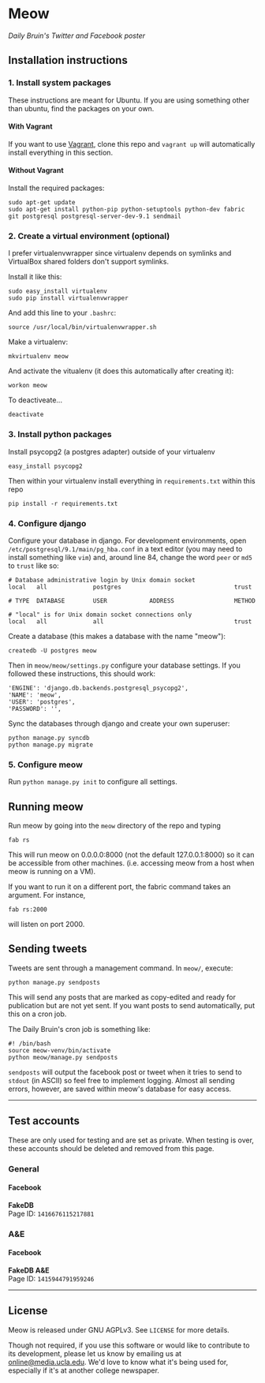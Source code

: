 # Meow
*Daily Bruin's Twitter and Facebook poster*

## Installation instructions

### 1. Install system packages
These instructions are meant for Ubuntu. If you are using something other than ubuntu, find the packages on your own.
#### With Vagrant
If you want to use [Vagrant](http://www.vagrantup.com/), clone this repo and `vagrant up` will automatically install everything in this section.
#### Without Vagrant
Install the required packages:

    sudo apt-get update
    sudo apt-get install python-pip python-setuptools python-dev fabric git postgresql postgresql-server-dev-9.1 sendmail

### 2. Create a virtual environment (optional)
I prefer virtualenvwrapper since virtualenv depends on symlinks and VirtualBox shared folders don't support symlinks.

Install it like this: 

    sudo easy_install virtualenv
    sudo pip install virtualenvwrapper

And add this line to your `.bashrc`:

    source /usr/local/bin/virtualenvwrapper.sh

Make a virtualenv:

    mkvirtualenv meow

And activate the vitualenv (it does this automatically after creating it):

    workon meow

To deactiveate...

    deactivate

### 3. Install python packages
Install psycopg2 (a postgres adapter) outside of your virtualenv

    easy_install psycopg2

Then within your virtualenv install everything in `requirements.txt` within this repo

    pip install -r requirements.txt


### 4. Configure django
Configure your database in django. For development environments, open `/etc/postgresql/9.1/main/pg_hba.conf` in a text editor (you may need to install something like `vim`) and, around line 84, change the word `peer` or `md5` to `trust` like so:

```
# Database administrative login by Unix domain socket
local   all             postgres                                trust

# TYPE  DATABASE        USER            ADDRESS                 METHOD

# "local" is for Unix domain socket connections only
local   all             all                                     trust
```

Create a database (this makes a database with the name "meow"):

    createdb -U postgres meow

Then in `meow/meow/settings.py` configure your database settings. If you followed these instructions, this should work:

```
'ENGINE': 'django.db.backends.postgresql_psycopg2',
'NAME': 'meow',
'USER': 'postgres',
'PASSWORD': '',
```

Sync the databases through django and create your own superuser:

    python manage.py syncdb
    python manage.py migrate


### 5. Configure meow
Run `python manage.py init` to configure all settings.


## Running meow
Run meow by going into the `meow` directory of the repo and typing

    fab rs

This will run meow on 0.0.0.0:8000 (not the default 127.0.0.1:8000) so it can be accessible from other machines. (i.e. accessing meow from a host when meow is running on a VM).

If you want to run it on a different port, the fabric command takes an argument. For instance,

    fab rs:2000

will listen on port 2000.

## Sending tweets
Tweets are sent through a management command. In `meow/`, execute:

    python manage.py sendposts

This will send any posts that are marked as copy-edited and ready for publication but are not yet sent. If you want posts to send automatically, put this on a cron job.

The Daily Bruin's cron job is something like:

```
#! /bin/bash
source meow-venv/bin/activate
python meow/manage.py sendposts
```

`sendposts` will output the facebook post or tweet when it tries to send to `stdout` (in ASCII) so feel free to implement logging. Almost all sending errors, however, are saved within meow's database for easy access.

***

## Test accounts
These are only used for testing and are set as private. When testing is over, these accounts should be deleted and removed from this page.

### General
#### Facebook
**FakeDB**    
Page ID: `1416676115217881`

### A&E
#### Facebook
**FakeDB A&E**    
Page ID: `1415944791959246`

***

## License
Meow is released under GNU AGPLv3. See `LICENSE` for more details. 

Though not required, if you use this software or would like to contribute to its development, please let us know by emailing us at online@media.ucla.edu. We'd love to know what it's being used for, especially if it's at another college newspaper.
